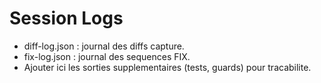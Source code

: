 # Session Logs

- diff-log.json : journal des diffs capture.
- fix-log.json : journal des sequences FIX.
- Ajouter ici les sorties supplementaires (tests, guards) pour tracabilite.
